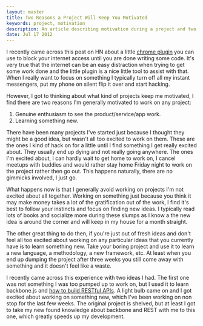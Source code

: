 ```yaml
---
layout: master
title: Two Reasons a Project Will Keep You Motivated
keywords: project, motivation
description: An article describing motivation during a project and two main factors that keep one motivated.
date: Jul 17 2012
---
```


I recently came across this post on HN about a little [chrome plugin](http://www.blockr.me/) you can use to block your internet access until you are done writing some code.  It's very true that the internet can be an easy distraction when trying to get some work done and the little plugin is a nice little tool to assist with that.  When I really want to focus on something I typically turn off all my instant messengers, put my phone on silent flip it over and start hacking.

However, I got to thinking about what kind of projects keep me motivated, I find there are two reasons I'm generally motivated to work on any project:

1. Genuine enthusiasm to see the product/service/app work.<br/>
2. Learning something new.

There have been many projects I've started just because I thought they might be a good idea, but wasn't all too excited to work on them.  These are the ones I kind of hack on for a little until I find something I get really excited about.  They usually end up dying and not really going anywhere.  The ones I'm excited about, I can hardly wait to get home to work on, I cancel meetups with buddies and would rather stay home Friday night to work on the project rather then go out.  This happens naturally, there are no gimmicks involved, I just go.

What happens now is that I generally avoid working on projects I'm not excited about all together.  Working on something just because you think it may make money takes a lot of the gratification out of the work, I find it's best to follow your instincts and focus on finding new ideas.  I typically read lots of books and socialize more during these slumps as I know a the new idea is around the corner and will keep in my house for a month straight.

The other great thing to do then, if you're just out of fresh ideas and don't feel all too excited about working on any particular ideas that you currently have is to learn something new.  Take your boring project and use it to learn a new language, a methodology, a new framework, etc.  At least when you end up dumping the project after three weeks you still come away with something and it doesn't feel like a waste.

I recently came across this experience with two ideas I had.  The first one was not something I was too pumped up to work on, but I used it to learn backbone.js and [how to build RESTful APIs](how-to-design-a-rest-api-and-why-you-should).  A light bulb came on and I got excited about working on something new, which I've been working on non stop for the last few weeks.  The original project is shelved, but at least I got to take my new found knowledge about backbone and REST with me to this one, which greatly speeds up my development.